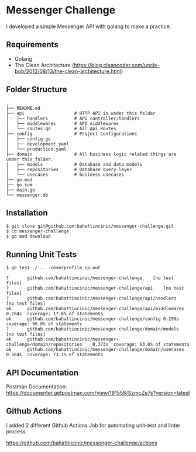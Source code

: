 # Messenger Challenge

I developed a simple Messenger API with golang to make a practice.

## Requirements
- Golang
- The Clean Architecture (https://blog.cleancoder.com/uncle-bob/2012/08/13/the-clean-architecture.html)

## Folder Structure

```
.
├── README.md
├── api                   # HTTP API is under this folder
│   ├── handlers          # API controller/handlers
│   ├── middlewares       # API middlewares
│   └── routes.go         # All Api Routes
├── config                # Project Configurations
│   ├── config.go
│   ├── development.yaml
│   └── production.yaml
├── domain                # All business logic related things are under this folder.
│   ├── models            # Database and data models
│   ├── repositories      # Database query layer
│   └── usecases          # business usecases
├── go.mod
├── go.sum
├── main.go
└── messenger.db
```

## Installation

```
$ git clone git@github.com:bahattincinic/messenger-challenge.git
$ cd messenger-challenge
$ go mod download
```

## Running Unit Tests

```
$ go test ./... -coverprofile cp.out

?   	github.com/bahattincinic/messenger-challenge	[no test files]
?   	github.com/bahattincinic/messenger-challenge/api	[no test files]
?   	github.com/bahattincinic/messenger-challenge/api/handlers	[no test files]
ok  	github.com/bahattincinic/messenger-challenge/api/middlewares	0.284s	coverage: 17.6% of statements
ok  	github.com/bahattincinic/messenger-challenge/config	0.299s	coverage: 90.0% of statements
?   	github.com/bahattincinic/messenger-challenge/domain/models	[no test files]
ok  	github.com/bahattincinic/messenger-challenge/domain/repositories	0.373s	coverage: 63.0% of statements
ok  	github.com/bahattincinic/messenger-challenge/domain/usecases	0.564s	coverage: 73.1% of statements
```

## API Documentation

Postman Documentation: https://documenter.getpostman.com/view/191558/SzmcZe7s?version=latest


## Github Actions

I added 2 different Github Actions Job for automating unit-test and linter process.

<https://github.com/bahattincinic/messenger-challenge/actions>
